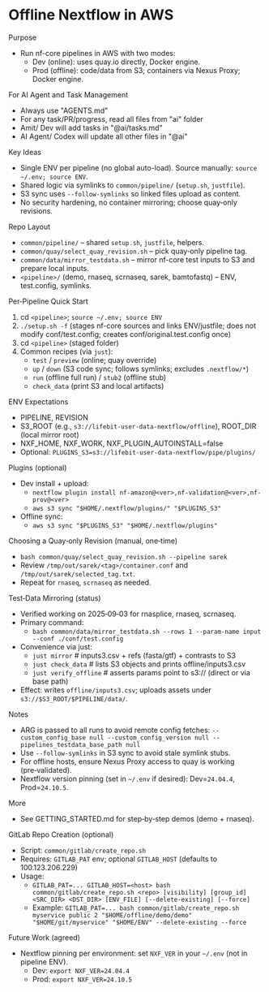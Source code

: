 # Offline Nextflow in AWS 

Purpose
- Run nf-core pipelines in AWS with two modes:
  - Dev (online): uses quay.io directly, Docker engine.
  - Prod (offline): code/data from S3; containers via Nexus Proxy; Docker engine.

For AI Agent and Task Management
- Always use "AGENTS.md"
- For any task/PR/progress, read all files from "ai" folder
- Amit/ Dev will add tasks in "@ai/tasks.md"
- AI Agent/ Codex will update all other files in "@ai"

Key Ideas
- Single ENV per pipeline (no global auto-load). Source manually: `source ~/.env; source ENV`.
- Shared logic via symlinks to `common/pipeline/` (`setup.sh`, `justfile`).
- S3 sync uses `--follow-symlinks` so linked files upload as content.
- No security hardening, no container mirroring; choose quay‑only revisions.

Repo Layout
- `common/pipeline/` – shared `setup.sh`, `justfile`, helpers.
- `common/quay/select_quay_revision.sh` – pick quay‑only pipeline tag.
- `common/data/mirror_testdata.sh` – mirror nf-core test inputs to S3 and prepare local inputs.
- `<pipeline>/` (demo, rnaseq, scrnaseq, sarek, bamtofastq) – ENV, test.config, symlinks.

Per‑Pipeline Quick Start
1) cd `<pipeline>`; `source ~/.env; source ENV`
2) `./setup.sh -f` (stages nf-core sources and links ENV/justfile; does not modify conf/test.config; creates conf/original.test.config once)
3) cd `<pipeline>` (staged folder)
4) Common recipes (via `just`):
   - `test` / `preview` (online; quay override)
   - `up` / `down` (S3 code sync; follows symlinks; excludes `.nextflow/*`)
   - `run` (offline full run) / `stub2` (offline stub)
   - `check_data` (print S3 and local artifacts)

ENV Expectations
- PIPELINE, REVISION
- S3_ROOT (e.g., `s3://lifebit-user-data-nextflow/offline`), ROOT_DIR (local mirror root)
- NXF_HOME, NXF_WORK, NXF_PLUGIN_AUTOINSTALL=false
- Optional: `PLUGINS_S3=s3://lifebit-user-data-nextflow/pipe/plugins/`

Plugins (optional)
- Dev install + upload:
  - `nextflow plugin install nf-amazon@<ver>,nf-validation@<ver>,nf-prov@<ver>`
  - `aws s3 sync "$HOME/.nextflow/plugins/" "$PLUGINS_S3"`
- Offline sync:
  - `aws s3 sync "$PLUGINS_S3" "$HOME/.nextflow/plugins"`

Choosing a Quay‑only Revision (manual, one‑time)
- `bash common/quay/select_quay_revision.sh --pipeline sarek`
- Review `/tmp/out/sarek/<tag>/container.conf` and `/tmp/out/sarek/selected_tag.txt`.
- Repeat for `rnaseq`, `scrnaseq` as needed.

 Test‑Data Mirroring (status)
 - Verified working on 2025‑09‑03 for rnasplice, rnaseq, scrnaseq.
 - Primary command:
   - `bash common/data/mirror_testdata.sh --rows 1 --param-name input --conf ./conf/test.config`
 - Convenience via just:
   - `just mirror`    # inputs3.csv + refs (fasta/gtf) + contrasts to S3
   - `just check_data`  # lists S3 objects and prints offline/inputs3.csv
   - `just verify_offline`  # asserts params point to s3:// (direct or via base path)
 - Effect: writes `offline/inputs3.csv`; uploads assets under `s3://$S3_ROOT/$PIPELINE/data/`.

Notes
- ARG is passed to all runs to avoid remote config fetches:
  `--custom_config_base null --custom_config_version null --pipelines_testdata_base_path null`
- Use `--follow-symlinks` in S3 sync to avoid stale symlink stubs.
- For offline hosts, ensure Nexus Proxy access to quay is working (pre‑validated).
 - Nextflow version pinning (set in `~/.env` if desired): Dev=`24.04.4`, Prod=`24.10.5`.

More
- See GETTING_STARTED.md for step‑by‑step demos (demo + rnaseq).

GitLab Repo Creation (optional)
- Script: `common/gitlab/create_repo.sh`
- Requires: `GITLAB_PAT` env; optional `GITLAB_HOST` (defaults to 100.123.206.229)
- Usage:
  - `GITLAB_PAT=... GITLAB_HOST=<host> bash common/gitlab/create_repo.sh <repo> [visibility] [group_id] <SRC_DIR> <DST_DIR> [ENV_FILE] [--delete-existing] [--force]`
  - Example: `GITLAB_PAT=... bash common/gitlab/create_repo.sh myservice public 2 "$HOME/offline/demo/demo" "$HOME/git/myservice" "$HOME/ENV" --delete-existing --force`

Future Work (agreed)
- Nextflow pinning per environment: set `NXF_VER` in your `~/.env` (not in pipeline ENV).
  - Dev: `export NXF_VER=24.04.4`
  - Prod: `export NXF_VER=24.10.5`
